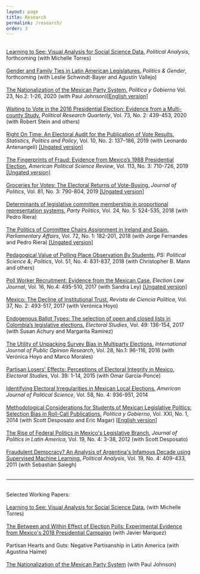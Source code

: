 ```yaml
---
layout: page
title: Research
permalink: /research/
order: 3
---
```

<br>
<a href="/Papers/LearningToSee_Main.pdf">Learning to See: Visual Analysis for Social Science Data.</a> <i>Political Analysis</i>,
forthcoming (with Michelle Torres)<br>
<br>
<a href="/Papers/PAG_final_version.pdf">Gender and Family Ties in Latin American Legislatures.</a> <i>Politics & Gender</i>,
forthcoming (with Leslie Schwindt-Bayer and Agustín Vallejo)<br>
<br>
<a href="http://www.politicaygobierno.cide.edu/index.php/pyg/article/view/1276/1029">The Nationalization of the Mexican Party System.</a> <i>Política y Gobierno</i> Vol. 23, No.2: 1-26, 2020 (with Paul Johnson)<a
href="http://www.politicaygobierno.cide.edu/index.php/pyg/article/view/1276/1038">[English
version]</a><br>
<br>
<a href="https://doi.org/10.1177/1065912919832374">Waiting to Vote in the 2016 Presidential Election: Evidence from a
Multi-county Study.</a> <i>Political Research Quarterly</i>, Vol. 73, No. 2: 439-453, 2020 (with Robert
Stein and others)<br>
<br>
<a href="https://doi.org/10.1515/spp-2019-0001">Right On Time: An Electoral Audit for the Publication of Vote Results.</a> <i>Statistics, Politics and Policy</i>,
Vol. 10, No. 2: 137–186, 2019 (with Leonardo Antenangeli) <a
href="/Papers/TimeAudits_RevJuly2019.pdf">[Ungated
version]</a><br>
<br>
<a href="https://doi.org/10.1017/S0003055419000285">The Fingerprints of Fraud: Evidence from Mexico’s 1988 Presidential
Election.</a> <i>American Political Science Review</i>,
Vol. 113, No. 3: 710-726, 2019 <a
href="/Papers/APSR-1988.pdf">[Ungated
version]</a><br>
<br>
<a href="https://doi.org/10.1086/702945">Groceries
for Votes: The Electoral Returns of Vote-Buying.</a> <i>Journal of Politics</i>,
Vol. 81, No. 3: 790-804, 2019 <a
href="/Papers/JoP - VoteBuying.pdf">[Ungated
version]</a><br>
<br>
<a href="/Papers/PP - Europe.pdf">Determinants
of legislative committee membership in proportional representation systems.</a>
<i>Party Politics</i>, Vol. 24, No. 5: 524-535, 2018 (with Pedro Riera)
<br>
<br>
<a
href="https://doi.org/10.1093/pa/gsy009">The
Politics of Committee Chairs Assignment in Ireland and Spain.</a> <i>Parliamentary
Affairs</i>, Vol. 72, No. 1: 182-201, 2018 (with Jorge Fernandes and Pedro Riera) <a
href="/Papers/PAff - Ireland&Spain.pdf">[Ungated
version]</a><br>
<br>
<a
href="https://doi.org/10.1017/S1049096518000550">Pedagogical
Value of Polling Place Observation By Students.</a> <i>PS: Political Science
&; Politics</i>, Vol. 51, No. 4: 831-837, 2018 (with Christopher B. Mann and
others) <br>
<br>
<a href="https://doi.org/10.1089/elj.2016.0385">Poll
Worker Recruitment: Evidence from the Mexican Case.</a> <i>Election Law Journal</i>,
Vol. 16, No.4: 495-510, 2017 (with Sandra Ley) <a
href="/Papers/JEL- PollWorkers.pdf">[Ungated
version]</a><br>
<br>
<a href="http://dx.doi.org/10.4067/s0718-090x2017000200493">Mexico: The
Decline of Institutional Trust.</a> <i>Revista de Ciencia Política</i>,
Vol. 37, No. 2: 493-517, 2017 (with Verónica Hoyo)<br>
<br>
<a href="/Papers/ES-Colombia.pdf">Endogenous
Ballot Types: The selection of open and closed lists in Colombia’s legislative
elections.</a> <i>Electoral Studies</i>, Vol. 49: 136-154, 2017 (with Susan Achury and Margarita Ramirez)<br>
<br>
<a href="/Papers/IJPOR-Pollsters.pdf">The Utility of
Unpacking Survey Bias in Multiparty Elections.</a> <i>International Journal of
Public Opinion Research</i>, Vol. 28, No.1: 96-116, 2016 (with Verónica Hoyo and Marco Morales) <br>
<br>
<a href="/Papers/ES-Losers.pdf">Partisan
Losers' Effects: Perceptions of Electoral Integrity in Mexico.</a> <i>Electoral
Studies</i>, Vol. 39: 1-14, 2015 (with Omar García-Ponce) <br>
<br>
<a href="/Papers/AJPS-Subnational.pdf">Identifying
Electoral Irregularities in Mexican Local Elections.</a> <i>American Journal of
Political Science</i>, Vol. 58, No. 4: 936-951, 2014 <br>
<br>
<a href="/Papers/PyG-Bias.pdf">Methodological
Considerations for Students of Mexican Legislative Politics: Selection Bias in Roll-Call
Publications.</a> <i>Política y Gobierno</i>, Vol. XXI, No. 1, 2014 (with Scott Desposato and Eric Magar) [<a
href="/Papers/PyGenglish.pdf">English
version</a>]<br>
<br>
<a href="/Papers/JPLA-FEDMEX.pdf">The Rise of
Federal Politics in Mexico's Legislative Branch.</a> <i>Journal of Politics in
Latin America</i>, Vol. 19, No. 4: 3-38, 2012 (with Scott Desposato)<br>
<br>
<a href="/Papers/PA-Argentina.pdf">Fraudulent
Democracy? An Analysis of Argentina's Infamous Decade using Supervised Machine
Learning.</a> <i>Political Analysis</i>, Vol. 19, No. 4: 409-433, 2011 (with
Sebastián Saiegh) <br>
<br>
<hr>
<br>
Selected Working Papers:
<br>
<br>	
<a href="/Papers/PA_MTFC_LearningToSee_Rev01.pdf">Learning to See: Visual Analysis for Social Science Data.</a>  (with Michelle Torres)<br>
<br>	
<a href="/Papers/PollsEffects_APSA.pdf">The Between and Within Effect of Election Polls: Experimental Evidence from Mexico's 2018 Presidential Campaign</a> (with Javier Marquez)<br>
<br>
Partisan Hearts and Guts: Negative Partisanship in Latin America (with Agustina Haime)<br>
<br>	
<a href="/Papers/MexPartySystemNationalization.pdf">The Nationalization of the Mexican Party System</a> (with Paul Johnson)
